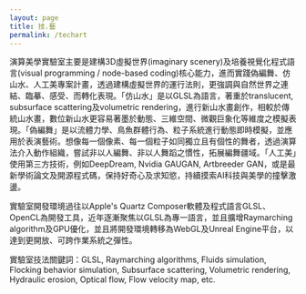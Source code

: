 ```yaml
---
layout: page
title: 技.藝
permalink: /techart
---
```


演算美學實驗室主要是建構3D虛擬世界(imaginary scenery)及培養視覺化程式語言(visual programming / node-based coding)核心能力，進而實踐偽編舞、仿山水、人工美專案計畫，透過建構虛擬世界的運行法則，更強調與自然世界之連結、臨摹、感受、而轉化表現。「仿山水」是以GLSL為語言，著重於translucent, subsurface scattering及volumetric rendering，進行新山水畫創作，相較於傳統山水畫，數位新山水更容易著墨於動態、三維空間、微觀巨象化等維度之模擬表現。「偽編舞」是以流體力學、鳥魚群體行為、粒子系統進行動態即時模擬，並應用於表演藝術。想像每一個像素、每一個粒子如同獨立且有個性的舞者，透過演算法介入動作組織，嘗試非以人編舞、非以人舞蹈之慣性，拓展編舞疆域。「人工美」使用第三方技術，例如DeepDream, Nvidia GAUGAN, Artbreeder GAN，或是最新學術論文及開源程式碼，保持好奇心及求知慾，持續摸索AI科技與美學的撞擊激盪。

實驗室開發環境過往以Apple's Quartz Composer軟體及程式語言GLSL、OpenCL為開發工具，近年逐漸聚焦以GLSL為專一語言，並且擴增Raymarching algorithm及GPU優化，並且將開發環境轉移為WebGL及Unreal Engine平台，以達到更開放、可跨作業系統之彈性。

實驗室技法關鍵詞：GLSL, Raymarching algorithms, Fluids simulation, Flocking behavior simulation, Subsurface scattering, Volumetric rendering, Hydraulic erosion, Optical flow, Flow velocity map, etc.



